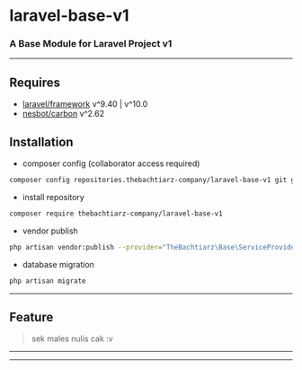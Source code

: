 # laravel-base-v1
### A Base Module for Laravel Project v1

-------
## Requires
- [laravel/framework](https://github.com/laravel/framework/) v^9.40 | v^10.0
- [nesbot/carbon](https://github.com/briannesbitt/Carbon/) v^2.62

## Installation
- composer config (collaborator access required)
```bash
composer config repositories.thebachtiarz-company/laravel-base-v1 git git@github.com:thebachtiarz-company/laravel-base-v1.git
```

- install repository
```bash
composer require thebachtiarz-company/laravel-base-v1
```

- vendor publish
```bash
php artisan vendor:publish --provider="TheBachtiarz\Base\ServiceProvider"
```

- database migration
``` bash
php artisan migrate
```

-------
## Feature

> sek males nulis cak :v
-------
****
